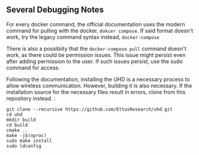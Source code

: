 ## Several Debugging Notes
For every docker command, the official documentation uses the modern command for pulling with the docker, ```dokcer compose```. If said format doesn't work, try the legacy command syntax instead, ```docker-compose```

There is also a possibiity that the ```docker-compose pull``` command doesn't work, as there could be permission issues. This issue might persist even after adding permission to the user. If such issues persist, use the sudo command for access.

Following the documentation, installing the UHD is a necessary process to allow wireless communication. However, building it is also necessary. If the installation source for the necessary files result in errors, clone from this repository instead. :
```
git clone --recursive https://github.com/EttusResearch/uhd.git
cd uhd
mkdir build
cd build
cmake ..
make -j$(nproc)
sudo make install
sudo ldconfig
```
